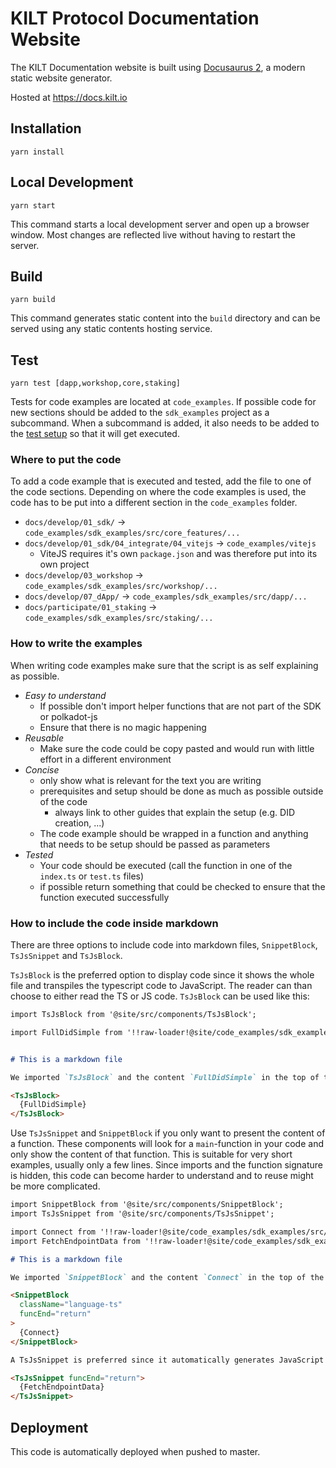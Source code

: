 # KILT Protocol Documentation Website

The KILT Documentation website is built using [Docusaurus 2](https://v2.docusaurus.io/), a modern static website generator.

Hosted at https://docs.kilt.io

## Installation

```console
yarn install
```

## Local Development

```console
yarn start
```

This command starts a local development server and open up a browser window.
Most changes are reflected live without having to restart the server.

## Build

```console
yarn build
```

This command generates static content into the `build` directory and can be served using any static contents hosting service.

## Test

```
yarn test [dapp,workshop,core,staking]
```

Tests for code examples are located at `code_examples`.
If possible code for new sections should be added to the `sdk_examples` project as a subcommand.
When a subcommand is added, it also needs to be added to the [test setup](.github/workflows/test.yml) so that it will get executed.

### Where to put the code

To add a code example that is executed and tested, add the file to one of the code sections.
Depending on where the code examples is used, the code has to be put into a different section in the `code_examples` folder.

* `docs/develop/01_sdk/` -> `code_examples/sdk_examples/src/core_features/...`
* `docs/develop/01_sdk/04_integrate/04_vitejs` -> `code_examples/vitejs`
  * ViteJS requires it's own `package.json` and was therefore put into its own project
* `docs/develop/03_workshop` -> `code_examples/sdk_examples/src/workshop/...`
* `docs/develop/07_dApp/` -> `code_examples/sdk_examples/src/dapp/...`
* `docs/participate/01_staking` -> `code_examples/sdk_examples/src/staking/...`

### How to write the examples

When writing code examples make sure that the script is as self explaining as possible.

* *Easy to understand*
  * If possible don't import helper functions that are not part of the SDK or polkadot-js
  * Ensure that there is no magic happening
* *Reusable*
  * Make sure the code could be copy pasted and would run with little effort in a different environment
* *Concise*
  * only show what is relevant for the text you are writing
  * prerequisites and setup should be done as much as possible outside of the code
    * always link to other guides that explain the setup (e.g. DID creation, ...)
  * The code example should be wrapped in a function and anything that needs to be setup should be passed as parameters
* *Tested*
  * Your code should be executed (call the function in one of the `index.ts` or `test.ts` files)
  * if possible return something that could be checked to ensure that the function executed successfully

### How to include the code inside markdown

There are three options to include code into markdown files, `SnippetBlock`, `TsJsSnippet` and `TsJsBlock`.

`TsJsBlock` is the preferred option to display code since it shows the whole file and transpiles the typescript code to JavaScript.
The reader can than choose to either read the TS or JS code.
`TsJsBlock` can be used like this:

```md
import TsJsBlock from '@site/src/components/TsJsBlock';

import FullDidSimple from '!!raw-loader!@site/code_examples/sdk_examples/src/core_features/did/04_full_did_simple.ts';


# This is a markdown file

We imported `TsJsBlock` and the content `FullDidSimple` in the top of the file.

<TsJsBlock>
  {FullDidSimple}
</TsJsBlock>
```



Use `TsJsSnippet` and `SnippetBlock` if you only want to present the content of a function.
These components will look for a `main`-function in your code and only show the content of that function.
This is suitable for very short examples, usually only a few lines.
Since imports and the function signature is hidden, this code can become harder to understand and to reuse might be more complicated.

```md
import SnippetBlock from '@site/src/components/SnippetBlock';
import TsJsSnippet from '@site/src/components/TsJsSnippet';

import Connect from '!!raw-loader!@site/code_examples/sdk_examples/src/core_features/getting_started/02_connect.ts';
import FetchEndpointData from '!!raw-loader!@site/code_examples/sdk_examples/src/core_features/getting_started/05_fetch_endpoint_data.ts';

# This is a markdown file

We imported `SnippetBlock` and the content `Connect` in the top of the file.

<SnippetBlock
  className="language-ts"
  funcEnd="return"
>
  {Connect}
</SnippetBlock>

A TsJsSnippet is preferred since it automatically generates JavaScript examples.

<TsJsSnippet funcEnd="return">
  {FetchEndpointData}
</TsJsSnippet>
```

## Deployment

This code is automatically deployed when pushed to master.

